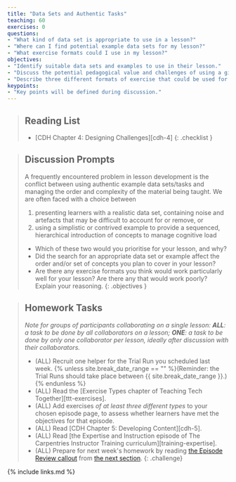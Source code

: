 ```yaml
---
title: "Data Sets and Authentic Tasks"
teaching: 60
exercises: 0
questions:
- "What kind of data set is appropriate to use in a lesson?"
- "Where can I find potential example data sets for my lesson?"
- "What exercise formats could I use in my lesson?"
objectives:
- "Identify suitable data sets and examples to use in their lesson."
- "Discuss the potential pedagogical value and challenges of using a given data set or example."
- "Describe three different formats of exercise that could be used for formative assessment in their lesson."
keypoints:
- "Key points will be defined during discussion."
---
```


> ## Reading List
>
> - [CDH Chapter 4: Designing Challenges][cdh-4]
{: .checklist }

> ## Discussion Prompts
>
> A frequently encountered problem in lesson development is the conflict
> between using authentic example data sets/tasks and managing the order
> and complexity of the material being taught.
> We are often faced with a choice between
>
> 1. presenting learners with a realistic data set,
>   containing noise and artefacts that may be difficult to account for or remove, or
> 2. using a simplistic or contrived example to provide
>   a sequenced, hierarchical introduction of concepts to manage cognitive load
>
> - Which of these two would you prioritise for your lesson, and why?
> - Did the search for an appropriate data set or example affect the order and/or
>   set of concepts you plan to cover in your lesson?
> - Are there any exercise formats you think would work particularly well for
>   your lesson? Are there any that would work poorly? Explain your reasoning.
{: .objectives }

> ## Homework Tasks
>
> _Note for groups of participants collaborating on a single lesson:_
> _**ALL**: a task to be done by all collaborators on a lesson;
> **ONE**: a task to be done by only one collaborator per lesson,
> ideally after discussion with their collaborators._
>
> - (ALL) Recruit one helper for the Trial Run you scheduled last week.
>   {% unless site.break_date_range == "" %}(Reminder:
>   the Trial Runs should take place between
>   {{ site.break_date_range }}.){% endunless %}
> - (ALL) Read the [Exercise Types chapter of Teaching Tech Together][ttt-exercises].
> - (ALL) Add exercises _of at least three different types_ to your chosen episode page,
>   to assess whether learners have met the objectives for that episode.
> - (ALL) Read [CDH Chapter 5: Developing Content][cdh-5].
> - (ALL) Read [the Expertise and Instruction episode of The Carpentries Instructor Training curriculum][training-expertise].
> - (ALL) Prepare for next week's homework by reading [the Episode Review callout]({{page.root}}/06-content#episode-review) from [the next section]({{page.root}}/06-content/).
{: .challenge}

{% include links.md %}
